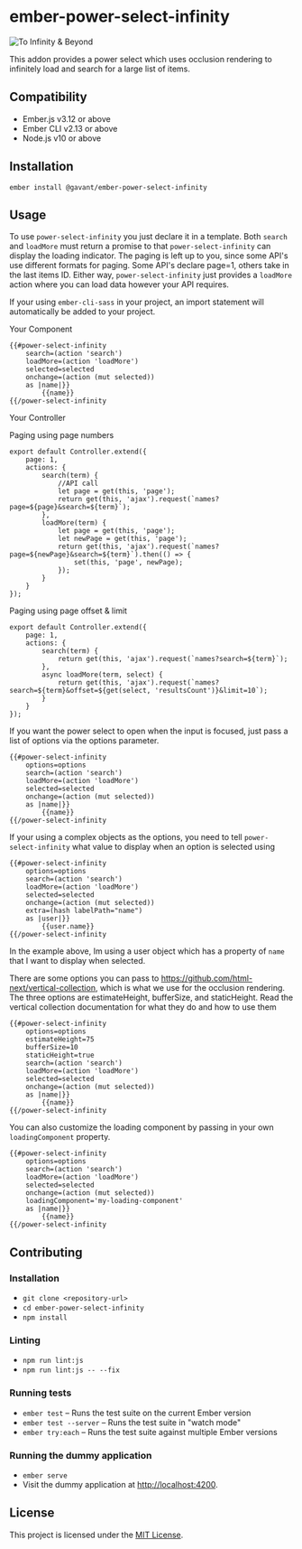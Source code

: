 ember-power-select-infinity
==============================================================================

![To Infinity & Beyond](https://media.giphy.com/media/U2BASTIsaw8WQ/giphy.gif)


This addon provides a power select which uses occlusion rendering to infinitely load and search for a large list of items.


Compatibility
------------------------------------------------------------------------------

* Ember.js v3.12 or above
* Ember CLI v2.13 or above
* Node.js v10 or above


Installation
------------------------------------------------------------------------------

```
ember install @gavant/ember-power-select-infinity
```


Usage
------------------------------------------------------------------------------

To use `power-select-infinity` you just declare it in a template.
Both `search` and `loadMore` must return a promise to that `power-select-infinity` can display the loading indicator.
The paging is left up to you, since some API's use different formats for paging. Some API's declare page=1, others take in the last items ID.
Either way, `power-select-infinity` just provides a `loadMore` action where you can load data however your API requires.

If your using `ember-cli-sass` in your project, an import statement will automatically be added to your project.

Your Component
```
{{#power-select-infinity
    search=(action 'search')
    loadMore=(action 'loadMore')
    selected=selected
    onchange=(action (mut selected))
    as |name|}}
        {{name}}
{{/power-select-infinity
```

Your Controller

Paging using page numbers
```
export default Controller.extend({
    page: 1,
    actions: {
        search(term) {
            //API call
            let page = get(this, 'page');
            return get(this, 'ajax').request(`names?page=${page}&search=${term}`);
        },
        loadMore(term) {
            let page = get(this, 'page');
            let newPage = get(this, 'page');
            return get(this, 'ajax').request(`names?page=${newPage}&search=${term}`).then(() => {
                set(this, 'page', newPage);
            });
        }
    }
});
```
Paging using page offset & limit
```
export default Controller.extend({
    page: 1,
    actions: {
        search(term) {
            return get(this, 'ajax').request(`names?search=${term}`);
        },
        async loadMore(term, select) {
            return get(this, 'ajax').request(`names?search=${term}&offset=${get(select, 'resultsCount')}&limit=10`);
        }
    }
});
```

If you want the power select to open when the input is focused, just pass a list of options via the options parameter.
```
{{#power-select-infinity
    options=options
    search=(action 'search')
    loadMore=(action 'loadMore')
    selected=selected
    onchange=(action (mut selected))
    as |name|}}
        {{name}}
{{/power-select-infinity
```


If your using a complex objects as the options, you need to tell `power-select-infinity` what value to display when an option is selected using
```
{{#power-select-infinity
    options=options
    search=(action 'search')
    loadMore=(action 'loadMore')
    selected=selected
    onchange=(action (mut selected))
    extra=(hash labelPath="name")
    as |user|}}
        {{user.name}}
{{/power-select-infinity
```
In the example above, Im using a user object which has a property of `name` that I want to display when selected.

There are some options you can pass to https://github.com/html-next/vertical-collection, which is what we use for the occlusion rendering. The three options are estimateHeight, bufferSize, and staticHeight. Read the vertical collection documentation for what they do and how to use them

```
{{#power-select-infinity
    options=options
    estimateHeight=75
    bufferSize=10
    staticHeight=true
    search=(action 'search')
    loadMore=(action 'loadMore')
    selected=selected
    onchange=(action (mut selected))
    as |name|}}
        {{name}}
{{/power-select-infinity
```

You can also customize the loading component by passing in your own `loadingComponent` property.

```
{{#power-select-infinity
    options=options
    search=(action 'search')
    loadMore=(action 'loadMore')
    selected=selected
    onchange=(action (mut selected))
    loadingComponent='my-loading-component'
    as |name|}}
        {{name}}
{{/power-select-infinity
```

Contributing
------------------------------------------------------------------------------

### Installation

* `git clone <repository-url>`
* `cd ember-power-select-infinity`
* `npm install`

### Linting

* `npm run lint:js`
* `npm run lint:js -- --fix`

### Running tests

* `ember test` – Runs the test suite on the current Ember version
* `ember test --server` – Runs the test suite in "watch mode"
* `ember try:each` – Runs the test suite against multiple Ember versions

### Running the dummy application

* `ember serve`
* Visit the dummy application at [http://localhost:4200](http://localhost:4200).


License
------------------------------------------------------------------------------

This project is licensed under the [MIT License](LICENSE.md).

